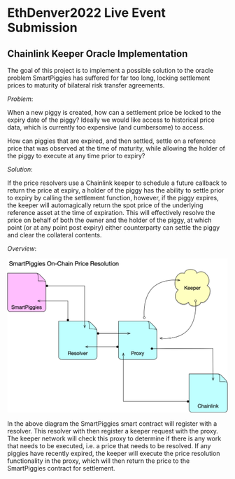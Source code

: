 # EthDenver2022 Live Event Submission
## Chainlink Keeper Oracle Implementation

The goal of this project is to implement a possible solution to the oracle problem SmartPiggies has suffered for far too long, locking settlement prices to maturity of bilateral risk transfer agreements.

*Problem*: 

When a new piggy is created, how can a settlement price be locked to the expiry date of the piggy? Ideally we would like access to historical price data, which is currently too expensive (and cumbersome) to access.

How can piggies that are expired, and then settled, settle on a reference price that was observed at the time of maturity, while allowing the holder of the piggy to execute at any time prior to expiry?

*Solution*:

If the price resolvers use a Chainlink keeper to schedule a future callback to return the price at expiry, a holder of the piggy has the ability to settle prior to expiry by calling the settlement function, however, if the piggy expires, the keeper will automagically return the spot price of the underlying reference asset at the time of expiration. This will effectively resolve the price on behalf of both the owner and the holder of the piggy, at which point (or at any point post expiry) either counterparty can settle the piggy and clear the collateral contents.

*Overview*:

![Diagram](./media/Resolver_Diagram_v1.jpg)

In the above diagram the SmartPiggies smart contract will register with a resolver. This resolver with then register a keeper request with the proxy. The keeper network will check this proxy to determine if there is any work that needs to be executed, i.e. a price that needs to be resolved. If any piggies have recently expired, the keeper will execute the price resolution functionality in the proxy, which will then return the price to the SmartPiggies contract for settlement.
